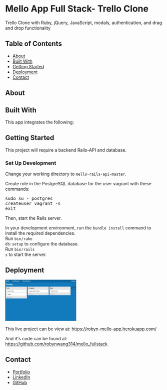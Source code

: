 # Mello App Full Stack- Trello Clone #

Trello Clone with Ruby, jQuery, JavaScript, modals, authentication, and drag and drop functionality

## Table of Contents ##
<ul> 
  <li><a href="#about"> About </a></li>
  <li><a href="#technologies"> Built With </a></li>
  <li><a href="#setup"> Getting Started </a></li>
  <li><a href="#usage"> Deployment </a></li>
  <li><a href="#contact"> Contact</a></li>
</ul>

<div id="about"></div> 

## About ##


<div id="technologies"></div> 

## Built With ##
This app integrates the following: 


<div id="setup"></div> 

## Getting Started ##
This project will require a backend Rails-API and database. 

### Set Up Development ###
Change your working directory to <code>mello-rails-api-master</code>.

Create role in the PostgreSQL database for the user vagrant with these commands:
<pre>sudo su - postgres
createuser vagrant -s
exit</pre>

Then, start the Rails server.

In your development environment, run the <code>bundle install</code> command to install the required dependencies.
<br/>Run <code>bin/rake db:setup</code> to configure the database.<br/>
Run <code>bin/rails s</code> to start the server.

<div id="usage"></div> 

## Deployment ##
<img src="screenshot.png" alt="Mello Screenshot" width="45%">

This live project can be view at: https://robyn-mello-app.herokuapp.com/

And it's code can be found at: https://github.com/robynwang314/mello_fullstack


<div id="contact"></div> 

## Contact ##

<ul>
  <li><a href="http://robynwang-portfolio.herokuapp.com/" target="_blank">Portfolio</a></li>
  <li><a href="https://www.linkedin.com/in/tyrobynwang" target="_blank">LinkedIn</a></li>
  <li><a href="https://github.com/robynwang314" target="_blank">GitHub</a></li>
</ul>





